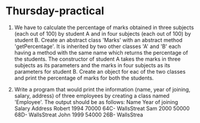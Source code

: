 # Thursday-practical
1. We have to calculate the percentage of marks obtained in three subjects (each out of 100) by student A and in four subjects (each out of 100) by student B.
Create an abstract class 'Marks' with an abstract method 'getPercentage'. It is inherited by two other classes 'A' and 'B' each having a method with the same
name which returns the percentage of the students. The constructor of student A takes the marks in three subjects as its parameters and the marks in four subjects
as its parameters for student B. Create an object for eac of the two classes and print the percentage of marks for both the students.

2. Write a program that would print the information (name, year of joining, salary, address) of three employees by creating a class named 'Employee'.
The output should be as follows:
Name       Year of joining      Salary             Address
Robert     1994                 70000              64C- WallsStreat
Sam        2000                 50000              68D- WallsStreat
John       1999                 54000              26B- WallsStrea
